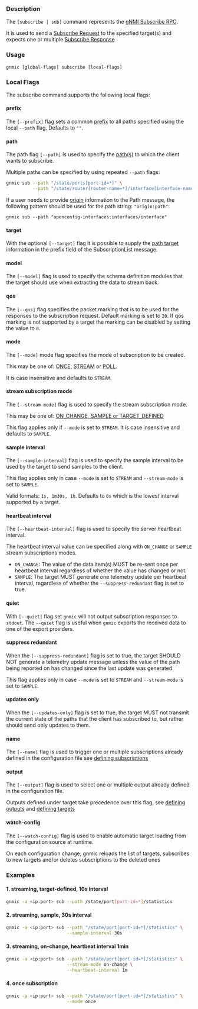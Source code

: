 ### Description

The `[subscribe | sub]` command represents the [gNMI Subscribe RPC](https://github.com/openconfig/gnmi/blob/master/proto/gnmi/gnmi.proto#L68).

It is used to send a [Subscribe Request](https://github.com/openconfig/gnmi/blob/master/proto/gnmi/gnmi.proto#L208) to the specified target(s) and expects one or multiple [Subscribe Response](https://github.com/openconfig/gnmi/blob/master/proto/gnmi/gnmi.proto#L232)

### Usage
`gnmic [global-flags] subscribe [local-flags]`

### Local Flags
The subscribe command supports the following local flags:

#### prefix
The `[--prefix]` flag sets a common [prefix](https://github.com/openconfig/reference/blob/master/rpc/gnmi/gnmi-specification.md#241-path-prefixes) to all paths specified using the local `--path` flag. Defaults to `""`.

#### path
The path flag `[--path]` is used to specify the [path(s)](https://github.com/openconfig/reference/blob/master/rpc/gnmi/gnmi-specification.md#222-paths) to which the client wants to subscribe.

Multiple paths can be specified by using repeated `--path` flags:

```bash
gnmic sub --path "/state/ports[port-id=*]" \
          --path "/state/router[router-name=*]/interface[interface-name=*]"
```

If a user needs to provide [origin](https://github.com/openconfig/reference/blob/master/rpc/gnmi/gnmi-specification.md#222-paths) information to the Path message, the following pattern should be used for the path string: `"origin:path"`:

```
gnmic sub --path "openconfig-interfaces:interfaces/interface"
```

#### target
With the optional `[--target]` flag it is possible to supply the [path target](https://github.com/openconfig/reference/blob/master/rpc/gnmi/gnmi-specification.md#2221-path-target) information in the prefix field of the SubscriptionList message.

#### model
The `[--model]` flag is used to specify the schema definition modules that the target should use when extracting the data to stream back.

#### qos
The `[--qos]` flag specifies the packet marking that is to be used for the responses to the subscription request. Default marking is set to `20`. If qos marking is not supported by a target the marking can be disabled by setting the value to `0`.

#### mode
The `[--mode]` mode flag specifies the mode of subscription to be created.

This may be one of:
[ONCE](https://github.com/openconfig/reference/blob/master/rpc/gnmi/gnmi-specification.md#35151-once-subscriptions), [STREAM](https://github.com/openconfig/reference/blob/master/rpc/gnmi/gnmi-specification.md#35152-stream-subscriptions) or [POLL](https://github.com/openconfig/reference/blob/master/rpc/gnmi/gnmi-specification.md#35153-poll-subscriptions).

It is case insensitive and defaults to `STREAM`.

#### stream subscription mode
The `[--stream-mode]` flag is used to specify the stream subscription mode.

This may be one of: [ON_CHANGE, SAMPLE or TARGET_DEFINED](https://github.com/openconfig/reference/blob/master/rpc/gnmi/gnmi-specification.md#35152-stream-subscriptions)

This flag applies only if `--mode` is set to `STREAM`. It is case insensitive and defaults to `SAMPLE`.

#### sample interval
The `[--sample-interval]` flag is used to specify the sample interval to be used by the target to send samples to the client.

This flag applies only in case `--mode` is set to `STREAM` and `--stream-mode` is set to `SAMPLE`.

Valid formats: `1s, 1m30s, 1h`. Defaults to `0s` which is the lowest interval supported by a target.

#### heartbeat interval
The `[--heartbeat-interval]` flag is used to specify the server heartbeat interval.

The heartbeat interval value can be specified along with `ON_CHANGE` or `SAMPLE` stream subscriptions modes.

* `ON_CHANGE`: The value of the data item(s) MUST be re-sent once per heartbeat interval regardless of whether the value has changed or not.
* `SAMPLE`: The target MUST generate one telemetry update per heartbeat interval, regardless of whether the `--suppress-redundant` flag is set to true.

#### quiet
With `[--quiet]` flag set `gnmic` will not output subscription responses to `stdout`. The `--quiet` flag is useful when `gnmic` exports the received data to one of the export providers.

#### suppress redundant
When the `[--suppress-redundant]` flag is set to true, the target SHOULD NOT generate a telemetry update message unless the value of the path being reported on has changed since the last update was generated.

This flag applies only in case `--mode` is set to `STREAM` and `--stream-mode` is set to `SAMPLE`.

#### updates only
When the `[--updates-only]` flag is set to true, the target MUST not transmit the current state of the paths that the client has subscribed to, but rather should send only updates to them.

#### name
The `[--name]` flag is used to trigger one or multiple subscriptions already defined in the configuration file see [defining subscriptions](../advanced/subscriptions.md)

#### output
The `[--output]` flag is used to select one or multiple output already defined in the configuration file. 

Outputs defined under target take precedence over this flag, see [defining outputs](../advanced/multi_outputs/output_intro.md) and [defining targets](../advanced/multi_targets)

#### watch-config
The `[--watch-config]` flag is used to enable automatic target loading from the configuration source at runtime. 

On each configuration change, gnmic reloads the list of targets, subscribes to new targets and/or deletes subscriptions to the deleted ones

### Examples
#### 1. streaming, target-defined, 10s interval
```bash
gnmic -a <ip:port> sub --path /state/port[port-id=*]/statistics
```

#### 2. streaming, sample, 30s interval
```bash
gnmic -a <ip:port> sub --path "/state/port[port-id=*]/statistics" \
                       --sample-interval 30s
```

#### 3. streaming, on-change, heartbeat interval 1min
```bash
gnmic -a <ip:port> sub --path "/state/port[port-id=*]/statistics" \
                       --stream-mode on-change \
                       --heartbeat-interval 1m
```

#### 4. once subscription
```bash
gnmic -a <ip:port> sub --path "/state/port[port-id=*]/statistics" \
                       --mode once
```

<script
id="asciicast-319608" src="https://asciinema.org/a/319608.js" async>
</script>
